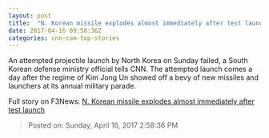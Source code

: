 ```yaml
---
layout: post
title:  "N. Korean missile explodes almost immediately after test launch"
date: 2017-04-16 09:58:36Z
categories: cnn-com-top-stories
---
```


An attempted projectile launch by North Korea on Sunday failed, a South Korean defense ministry official tells CNN. The attempted launch comes a day after the regime of Kim Jong Un showed off a bevy of new missiles and launchers at its annual military parade.


Full story on F3News: [N. Korean missile explodes almost immediately after test launch](http://www.f3nws.com/n/4gYHcH)

> Posted on: Sunday, April 16, 2017 2:58:36 PM
